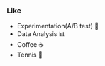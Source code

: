 ### Like

* Experimentation(A/B test) :pill:
* Data Analysis :bar_chart:
* Coffee :coffee:
* Tennis :tennis:
